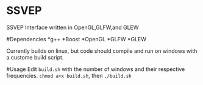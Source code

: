 # SSVEP
SSVEP Interface written in OpenGL,GLFW,and GLEW

#Dependencies
*g++
*Boost
*OpenGL
*GLFW
*GLEW

Currently builds on linux, but code should compile and run on windows with a custome build script. 

#Usage
Edit `build.sh` with the number of windows and their respective frequencies.
`chmod a+x build.sh`, then `./build.sh`
